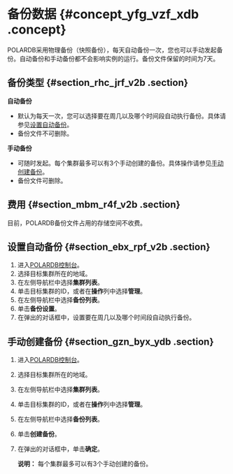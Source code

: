# 备份数据 {#concept_yfg_vzf_xdb .concept}

POLARDB采用物理备份（快照备份），每天自动备份一次，您也可以手动发起备份。自动备份和手动备份都不会影响实例的运行。备份文件保留的时间为7天。

## 备份类型 {#section_rhc_jrf_v2b .section}

**自动备份**

-   默认为每天一次，您可以选择要在周几以及哪个时间段自动执行备份。具体请参见[设置自动备份](#section_ebx_rpf_v2b)。
-   备份文件不可删除。

**手动备份**

-   可随时发起。每个集群最多可以有3个手动创建的备份。具体操作请参见[手动创建备份](#section_gzn_byx_ydb)。
-   备份文件可删除。

## 费用 {#section_mbm_r4f_v2b .section}

目前，POLARDB备份文件占用的存储空间不收费。

## 设置自动备份 {#section_ebx_rpf_v2b .section}

1.  进入[POLARDB控制台](https://polardb.console.aliyun.com/)。
2.  选择目标集群所在的地域。
3.  在左侧导航栏中选择**集群列表**。
4.  单击目标集群的ID，或者在**操作**列中选择**管理**。
5.  在左侧导航栏中选择**备份列表**。
6.  单击**备份设置**。
7.  在弹出的对话框中，设置要在周几以及哪个时间段自动执行备份。

## 手动创建备份 {#section_gzn_byx_ydb .section}

1.  进入[POLARDB控制台](https://polardb.console.aliyun.com/)。
2.  选择目标集群所在的地域。
3.  在左侧导航栏中选择**集群列表**。
4.  单击目标集群的ID，或者在**操作**列中选择**管理**。
5.  在左侧导航栏中选择**备份列表**。
6.  单击**创建备份**。
7.  在弹出的对话框中，单击**确定**。

    **说明：** 每个集群最多可以有3个手动创建的备份。



